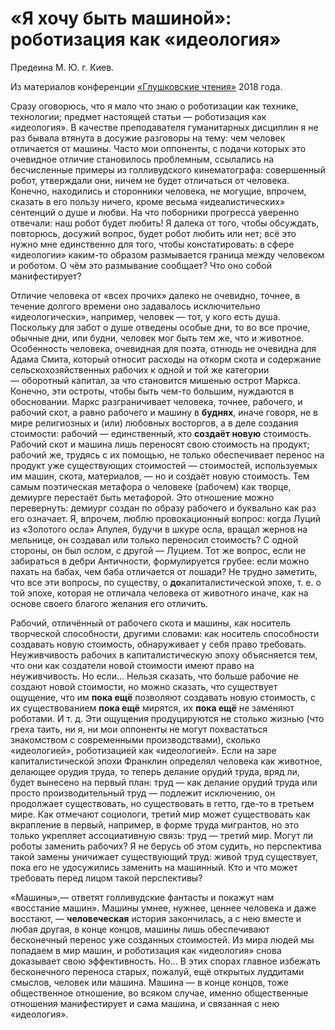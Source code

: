 # «Я хочу быть машиной»: роботизация как «идеология»

Предеина М. Ю. г. Киев.

Из материалов конференции [«Глушковские чтения»](../глушковские-чтения.md) 2018 года.

Сразу оговорюсь, что я мало что знаю о роботизации как технике, технологии; предмет настоящей статьи — роботизация как «идеология». В качестве преподавателя гуманитарных дисциплин я не раз бывала втянута в досужие разговоры на тему: чем человек отличается от машины. Часто мои оппоненты, с подачи которых это очевидное отличие становилось проблемным, ссылались на бесчисленные примеры из голливудского кинематографа: совершенный робот, утверждали они, ничем не будет отличаться от человека. Конечно, находились и сторонники человека, не могущие, впрочем, сказать в его пользу ничего, кроме весьма «идеалистических» сентенций о душе и любви. На что поборники прогресса уверенно отвечали: наш робот будет любить! Я далека от того, чтобы обсуждать, повторюсь, досужий вопрос, будет робот любить или нет; всё это нужно мне единственно для того, чтобы констатировать: в сфере «идеологии» каким-то образом размывается граница между человеком и роботом. О чём это размывание сообщает? Что оно собой манифестирует?

Отличие человека от «всех прочих» далеко не очевидно, точнее, в течение долгого времени оно задавалось исключительно «идеологически», например, человек — тот, у кого есть душа. Поскольку для забот о душе отведены особые дни, то во все прочие, обычные дни, или будни, человек мог быть тем же, что и животное. Особенность человека, очевидная для поэта, отнюдь не очевидна для Адама Смита, который относит расходы на откорм скота и содержание сельскохозяйственных рабочих к одной и той же категории — оборотный капитал, за что становится мишенью острот Маркса. Конечно, эти остроты, чтобы быть чем-то большим, нуждаются в обосновании. Маркс разграничивает человека, точнее, рабочего, и рабочий скот, а равно рабочего и машину в **буднях**, иначе говоря, не в мире религиозных и (или) любовных восторгов, а в деле создания стоимости: рабочий — единственный, кто **создаёт новую** стоимость. Рабочий скот и машина лишь переносят свою стоимость на продукт; рабочий же, трудясь с их помощью, не только обеспечивает перенос на продукт уже существующих стоимостей — стоимостей, используемых им машин, скота, материалов, — но и создаёт новую стоимость. Тем самым поэтическая метафора о человеке (рабочем) как творце, демиурге перестаёт быть метафорой. Это отношение можно перевернуть: демиург создан по образу рабочего и буквально как раз его означает. Я, впрочем, люблю провокационный вопрос: когда Луций из «Золотого осла» Апулея, будучи в шкуре осла, вращал жернов на мельнице, он создавал или только переносил стоимость? С одной стороны, он был ослом, с другой — Луцием. Тот же вопрос, если не забираться в дебри Античности, формулируется грубее: если можно пахать на бабах, чем баба отличается от лошади? Не трудно заметить, что все эти вопросы, по существу, о **до**капиталистической эпохе, т. е. о той эпохе, которая не отличала человека от животного иначе, как на основе своего благого желания его отличить.

Рабочий, отличённый от рабочего скота и машины, как носитель творческой способности, другими словами: как носитель способности создавать новую стоимость, обнаруживает у себя право требовать. Неуживчивость рабочих в капиталистическую эпоху объясняется тем, что они как создатели новой стоимости имеют право на неуживчивость. Но если... Нельзя сказать, что больше рабочие не создают новой стоимости, но можно сказать, что существует ощущение, что им **пока ещё** позволяют создавать новую стоимость, с их существованием **пока ещё** мирятся, их **пока ещё** не заменяют роботами. И т. д. Эти ощущения продуцируются не столько жизнью (что греха таить, ни я, ни мои оппоненты не могут похвастаться знакомством с современными производствами), сколько «идеологией», роботизацией как «идеологией». Если на заре капиталистической эпохи Франклин определял человека как животное, делающее орудия труда, то теперь делание орудий труда, вряд ли, будет вынесено на первый план: труд — как делание орудий труда или просто производительный труд — подлежит исключению, он продолжает существовать, но существовать в гетто, где-то в третьем мире. Как отмечают социологи, третий мир может существовать как вкрапление в первый, например, в форме труда мигрантов, но это только укрепляет ассоциативную связь: труд — третий мир. Могут ли роботы заменить рабочих? Я не берусь об этом судить, но перспектива такой замены уничижает существующий труд: живой труд существует, пока его не удосужились заменить на машинный. Кто и что может требовать перед лицом такой перспективы?

«Машины»,— ответят голливудские фантасты и покажут нам «восстание машин». Машины умнее, нужнее, ценнее человека и даже восстают, — **человеческая** история закончилась, а с нею вместе и любая другая, в конце концов, машины лишь обеспечивают бесконечный перенос уже созданных стоимостей. Из мира людей мы попадаем в мир машин, и роботизация как «идеология» снова доказывает свою эффективность. Но... В этих спорах главное избежать бесконечного переноса старых, пожалуй, ещё открытых луддитами смыслов, человек или машина. Машина — в конце концов, тоже общественное отношение, во всяком случае, именно общественные отношения манифестирует и сама машина, и связанная с нею «идеология».